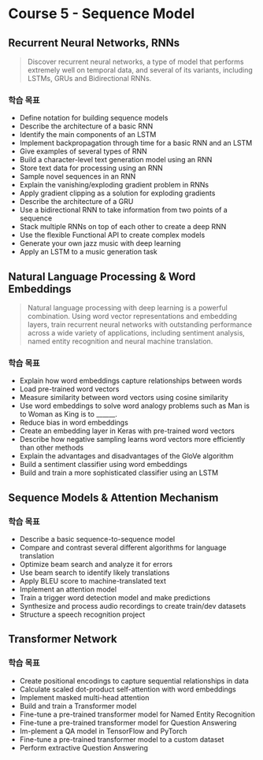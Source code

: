 # Course 5 - Sequence Model


## Recurrent Neural Networks, RNNs
> Discover recurrent neural networks, a type of model that performs extremely well on temporal data, and several of its variants, including LSTMs, GRUs and Bidirectional RNNs.


### 학습 목표
- Define notation for building sequence models
- Describe the architecture of a basic RNN
- Identify the main components of an LSTM
- Implement backpropagation through time for a basic RNN and an LSTM
- Give examples of several types of RNN
- Build a character-level text generation model using an RNN
- Store text data for processing using an RNN
- Sample novel sequences in an RNN
- Explain the vanishing/exploding gradient problem in RNNs
- Apply gradient clipping as a solution for exploding gradients
- Describe the architecture of a GRU
- Use a bidirectional RNN to take information from two points of a sequence
- Stack multiple RNNs on top of each other to create a deep RNN
- Use the flexible Functional API to create complex models
- Generate your own jazz music with deep learning
- Apply an LSTM to a music generation task


## Natural Language Processing & Word Embeddings
> Natural language processing with deep learning is a powerful combination. Using word vector representations and embedding layers, train recurrent neural networks with outstanding performance across a wide variety of applications, including sentiment analysis, named entity recognition and neural machine translation.


### 학습 목표
- Explain how word embeddings capture relationships between words
- Load pre-trained word vectors
- Measure similarity between word vectors using cosine similarity
- Use word embeddings to solve word analogy problems such as Man is to Woman as King is to ______.
- Reduce bias in word embeddings
- Create an embedding layer in Keras with pre-trained word vectors
- Describe how negative sampling learns word vectors more efficiently than other methods
- Explain the advantages and disadvantages of the GloVe algorithm
- Build a sentiment classifier using word embeddings
- Build and train a more sophisticated classifier using an LSTM


## Sequence Models & Attention Mechanism


### 학습 목표
- Describe a basic sequence-to-sequence model
- Compare and contrast several different algorithms for language translation
- Optimize beam search and analyze it for errors
- Use beam search to identify likely translations
- Apply BLEU score to machine-translated text
- Implement an attention model
- Train a trigger word detection model and make predictions
- Synthesize and process audio recordings to create train/dev datasets
- Structure a speech recognition project


## Transformer Network

### 학습 목표

- Create positional encodings to capture sequential relationships in data
- Calculate scaled dot-product self-attention with word embeddings
- Implement masked multi-head attention
- Build and train a Transformer model
- Fine-tune a pre-trained transformer model for Named Entity Recognition
- Fine-tune a pre-trained transformer model for Question Answering
- Im-plement a QA model in TensorFlow and PyTorch
- Fine-tune a pre-trained transformer model to a custom dataset
- Perform extractive Question Answering
